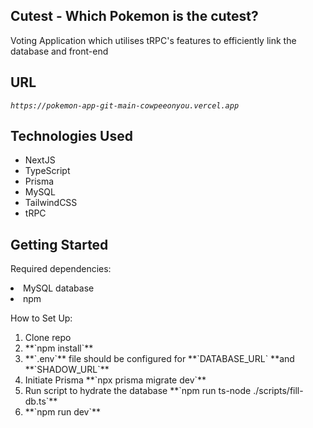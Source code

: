 ## Cutest - Which Pokemon is the cutest?
Voting Application which utilises tRPC's features to efficiently link the database and front-end

## URL
*`https://pokemon-app-git-main-cowpeeonyou.vercel.app`*


## Technologies Used
<ul>
<li> NextJS
<li> TypeScript
<li> Prisma
<li> MySQL
<li> TailwindCSS
<li> tRPC
</ul>

## Getting Started

Required dependencies:
	<li> MySQL database
	<li> npm
	
How to Set Up:
<ol>
<li> Clone repo
<li> **`npm install`**
<li> **`.env`** file should be configured for **`DATABASE_URL` **and **`SHADOW_URL`**
<li> Initiate Prisma **`npx prisma migrate dev`**
<li> Run script to hydrate the database **`npm run ts-node ./scripts/fill-db.ts`**
<li> **`npm run dev`**
</ol>

